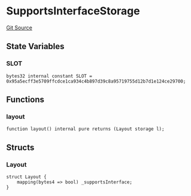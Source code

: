 # SupportsInterfaceStorage
[Git Source](https://github.com/0xStation/0xrails/blob/7b2d3363f0d5023623fd16114b60a38cf52ce246/src/lib/ERC165/SupportsInterfaceStorage.sol)


## State Variables
### SLOT

```solidity
bytes32 internal constant SLOT = 0x95a5ecff3e5709ffcdce1ca934c4b897d39c8a95719755d12b7d1e124ce29700;
```


## Functions
### layout


```solidity
function layout() internal pure returns (Layout storage l);
```

## Structs
### Layout

```solidity
struct Layout {
    mapping(bytes4 => bool) _supportsInterface;
}
```

